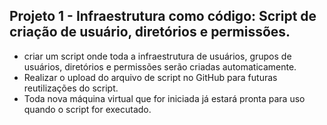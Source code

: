 ## Projeto 1 - Infraestrutura como código: Script de criação de usuário, diretórios e permissões.

* criar um script onde toda a infraestrutura de usuários, grupos de usuários, diretórios e permissões serão criadas automaticamente. 
* Realizar o upload do arquivo de script no GitHub para futuras reutilizações do script. 
* Toda nova máquina virtual que for iniciada já estará pronta para uso quando o script for executado.
